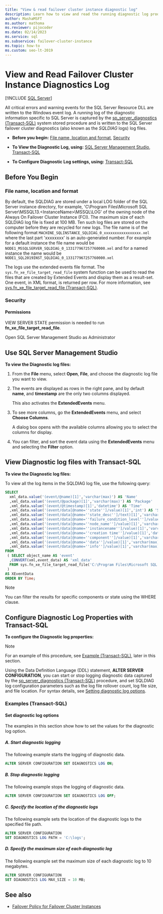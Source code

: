 ```yaml
---
title: "View & read failover cluster instance diagnostic log"
description: Learn how to view and read the running diagnostic log produced by a SQL Server failover cluster instance.
author: MashaMSFT
ms.author: mathoma
ms.reviewer: pijocoder
ms.date: 02/14/2023
ms.service: sql
ms.subservice: failover-cluster-instance
ms.topic: how-to
ms.custom: seo-lt-2019
---
```

# View and Read Failover Cluster Instance Diagnostics Log

[!INCLUDE [SQL Server](../../../includes/applies-to-version/sqlserver.md)]

All critical errors and warning events for the SQL Server Resource DLL are written to the Windows event log. A running log of the diagnostic information specific to SQL Server is captured by the [sp_server_diagnostics &#40;Transact-SQL&#41;](../../../relational-databases/system-stored-procedures/sp-server-diagnostics-transact-sql.md) system stored procedure and is written to the SQL Server failover cluster diagnostics (also known as the *SQLDIAG* logs) log files.

- **Before you begin:**  [File name, location and format](#file-name-location-format), [Security](#Security)

- **To View the Diagnostic Log, using:**  [SQL Server Management Studio](#SSMSProcedure), [Transact-SQL](#TsqlProcedure)

- **To Configure Diagnostic Log settings, using:** [Transact-SQL](#TsqlConfigure)

## <a id="BeforeYouBegin"></a> Before You Begin

### <a id="file-name-location-format"></a> File name, location and format

 By default, the SQLDIAG are stored under a local LOG folder of the SQL Server instance directory, for example, 'C\Program Files\Microsoft SQL Server\MSSQL13.\<InstanceName>\MSSQL\LOG' of the owning node of the Always On Failover Cluster Instance (FCI). The maximum size of each SQLDIAG log file is fixed at 100 MB. Ten such log files are stored on the computer before they are recycled for new logs.  The file name is of the following format `MACHINE_SQLINSTANCE_SQLDIAG_0_xxxxxxxxxxxxxxxxx.xel` where the last part 'xxxxxxxx' is an auto-generated number. For example for a default instance the file name would be `NODE1_MSSQLSERVER_SQLDIAG_0_133177967257760000.xel` and for a named instance the name would be `NODE1_SQL2019INST_SQLDIAG_0_133177967257760000.xel`

 The logs use the extended events file format. The `sys.fn_xe_file_target_read_file` system function can be used to read the files that are created by Extended Events and display them as a result-set. One event, in XML format, is returned per row. For more information, see [sys.fn_xe_file_target_read_file (Transact-SQL)](../../../relational-databases/system-functions/sys-fn-xe-file-target-read-file-transact-sql.md).

### <a id="Security"></a> Security

#### <a id="Permissions"></a> Permissions

 VIEW SERVER STATE permission is needed to run **fn_xe_file_target_read_file**.

 Open SQL Server Management Studio as Administrator

## <a id="SSMSProcedure"></a> Use SQL Server Management Studio

 **To view the Diagnostic log files:**

1. From the **File** menu, select **Open**, **File**, and choose the diagnostic log file you want to view.

1. The events are displayed as rows in the right pane, and by default **name**, and **timestamp** are the only two columns displayed.

     This also activates the **ExtendedEvents** menu.

1. To see more columns, go the **ExtendedEvents** menu, and select **Choose Columns**.

     A dialog box opens with the available columns allowing you to select the columns for display.

1. You can filter, and sort the event data using the **ExtendedEvents** menu and selecting the **Filter** option.

## <a id="TsqlProcedure"></a> View Diagnostic log files with Transact-SQL

 **To view the Diagnostic log files:**

 To view all the log items in the SQLDIAG log file, use the following query:

```sql
SELECT
  xml_data.value('(event/@name)[1]','varchar(max)') AS 'Name'
  ,xml_data.value('(event/@package)[1]','varchar(max)') AS 'Package'
  ,xml_data.value('(event/@timestamp)[1]','datetime') AS 'Time'
  ,xml_data.value('(event/data[@name=''state'']/value)[1]','int') AS 'State'
  ,xml_data.value('(event/data[@name=''state_desc'']/text)[1]','varchar(max)') AS 'State   Description'
  ,xml_data.value('(event/data[@name=''failure_condition_level'']/value)[1]','int') AS   'Failure Conditions'
  ,xml_data.value('(event/data[@name=''node_name'']/value)[1]','varchar(max)') AS   'Node_Name'
  ,xml_data.value('(event/data[@name=''instancename'']/value)[1]','varchar(max)') AS   'Instance Name'
  ,xml_data.value('(event/data[@name=''creation time'']/value)[1]','datetime') AS 'Creation   Time'
  ,xml_data.value('(event/data[@name=''component'']/value)[1]','varchar(max)') AS   'Component'
  ,xml_data.value('(event/data[@name=''data'']/value)[1]','varchar(max)') AS 'Data'
  ,xml_data.value('(event/data[@name=''info'']/value)[1]','varchar(max)') AS 'Info'
FROM
 ( SELECT object_name AS 'event'
  ,CONVERT(xml,event_data) AS 'xml_data'
  FROM sys.fn_xe_file_target_read_file('C:\Program Files\Microsoft SQL Server\MSSQL13.MSSQLSERVER\MSSQL\Log\SQLNODE1_MSSQLSERVER_SQLDIAG_0_129936003752530000.xel',NULL,NULL,NULL)
 )
AS XEventData
ORDER BY Time;
```

> [!NOTE]  
> You can filter the results for specific components or state using the WHERE clause.

## <a id="TsqlConfigure"></a> Configure Diagnostic Log Properties with Transact-SQL

 **To configure the Diagnostic log properties:**

> [!NOTE]  
> For an example of this procedure, see [Example (Transact-SQL)](#TsqlExample), later in this section.

 Using the Data Definition Language (DDL) statement, **ALTER SERVER CONFIGURATION**, you can start or stop logging diagnostic data captured by the [sp_server_diagnostics (Transact-SQL)](../../../relational-databases/system-stored-procedures/sp-server-diagnostics-transact-sql.md) procedure, and set SQLDIAG log configuration parameters such as the log file rollover count, log file size, and file location. For syntax details, see [Setting diagnostic log options](../../../t-sql/statements/alter-server-configuration-transact-sql.md#Diagnostic).

### <a id="ConfigTsqlExample"></a> Examples (Transact-SQL)

#### <a id="TsqlExample"></a> Set diagnostic log options

 The examples in this section show how to set the values for the diagnostic log option.

##### A. Start diagnostic logging

 The following example starts the logging of diagnostic data.

```sql
ALTER SERVER CONFIGURATION SET DIAGNOSTICS LOG ON;
```

##### B. Stop diagnostic logging

 The following example stops the logging of diagnostic data.

```sql
ALTER SERVER CONFIGURATION SET DIAGNOSTICS LOG OFF;
```

##### C. Specify the location of the diagnostic logs

 The following example sets the location of the diagnostic logs to the specified file path.

```sql
ALTER SERVER CONFIGURATION
SET DIAGNOSTICS LOG PATH = 'C:\logs';
```

##### D. Specify the maximum size of each diagnostic log

 The following example set the maximum size of each diagnostic log to 10 megabytes.

```sql
ALTER SERVER CONFIGURATION
SET DIAGNOSTICS LOG MAX_SIZE = 10 MB;
```

## See also

- [Failover Policy for Failover Cluster Instances](../../../sql-server/failover-clusters/windows/failover-policy-for-failover-cluster-instances.md)
